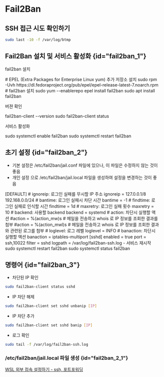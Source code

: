 # Fail2Ban


## SSH 접근 시도 확인하기
```Bash
sudo last -10 -f /var/log/btmp
```

## Fail2Ban 설치 및 서비스 활성화 {id="fail2ban_1"}

<procedure xmlns="">
    <step>
        <p>fail2ban 설치</p>
        <tabs>
            <tab title="RHEL/CentOS/Oracle/Amazon">
                <code-block lang="bash">
                    # EPEL (Extra Packages for Enterprise Linux yum) 추가 저장소 설치
                    sudo rpm -Uvh https://dl.fedoraproject.org/pub/epel/epel-release-latest-7.noarch.rpm
                    # fail2ban  설치
                    sudo yum --enablerepo epel install fail2ban
                </code-block>
            </tab>
            <tab title="Ubuntu">
                <code-block lang="bash">
                    sudo apt install fail2ban
                </code-block>
            </tab>
        </tabs>
    </step>
    <step>
        <p>버젼 확인</p>
        <code-block lang="shell">
            fail2ban-client --version
            sudo fail2ban-client status
        </code-block>
    </step>
    <step>
        <p>서비스 활성화</p>
        <code-block lang="shell">
            sudo systemctl enable fail2ban
            sudo systemctl restart fail2ban
        </code-block>
    </step>
</procedure>

## 초기 설정 {id="fail2ban_2"}

- 기본 설정은 /etc/fail2ban/jail.conf 파일에 있으나, 이 파일은 수정하지 않는 것이 좋음
- 개인 설정 으로 /etc/fail2ban/jail.local 파일을 생성하여 설정을 변경하는 것이 좋음
<code-block lang="shell">
[DEFAULT]
# ignoreip: 로그인 실패를 무시할 IP 주소
ignoreip = 127.0.0.1/8 192.168.0.0/24
# bantime: 로그인 실패시 차단 시간
bantime  = -1
# findtime: 로그인 실패로 인식할 시간
findtime  = 1d
# maxretry: 로그인 실패 횟수
maxretry = 10
# backend: 사용할 backend
backend = systemd
# action: 차단시 실행할 액션
#action = %(action_mw)s # 메일을 전송하고 whois 로 IP 정보를 조회한 결과를 첨부
#action = %(action_mwl)s # 메일을 전송하고 whois 로 IP 정보를 조회한 결과와 관련된 로그를 첨부
# loglevel: 로그 레벨
loglevel = INFO
# banaction: 차단시 실행할 액션
banaction = iptables-multiport
[sshd]
enabled = true
port = ssh,10022
filter = sshd
logpath = /var/log/fail2ban-ssh.log
</code-block>
- 서비스 재시작
<code-block lang="shell">
sudo systemctl restart fail2ban
sudo systemctl status fail2ban
</code-block>

## 명령어 {id="fail2ban_3"}
- 차단된 IP 확인
```Bash
sudo fail2ban-client status sshd
```
- IP 차단 해제
```Bash
sudo fail2ban-client set sshd unbanip [IP]
```
- IP 차단 추가
```Bash
sudo fail2ban-client set sshd banip [IP]
```
- 로그 확인
```Bash
sudo tail -f /var/log/fail2ban-ssh.log
```

### /etc/fail2ban/jail.local 파일 생성 {id="fail2ban_2_1"}

<seealso>
    <category ref="reference">
        <a href="https://jackcokebb.tistory.com/18">WSL 외부 접속 설정하기 - ssh, 포트포워딩</a>
    </category>
</seealso>